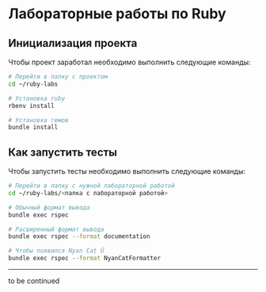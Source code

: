 # Лабораторные работы по Ruby

## Инициализация проекта

Чтобы проект заработал необходимо выполнить следующие команды:

```bash
# Перейти в папку с проектом
cd ~/ruby-labs

# Установка ruby
rbenv install

# Установка гемов
bundle install
```

## Как запустить тесты

Чтобы запустить тесты необходимо выполнить следующие команды:

```bash
# Перейти в папку с нужной лабораторной работой
cd ~/ruby-labs/<папка с лабораторной работой>

# Обычный формат вывода
bundle exec rspec

# Расширенный формат вывода
bundle exec rspec --format documentation

# Чтобы появился Nyan Cat Ü
bundle exec rspec --format NyanCatFormatter
```
---
to be continued